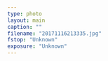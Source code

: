 ```yaml
---
type: photo
layout: main
caption: ""
filename: "20171116213335.jpg"
fstop: "Unknown"
exposure: "Unknown"
---
```

